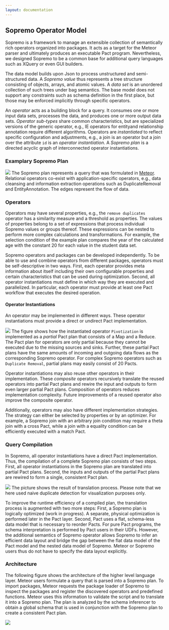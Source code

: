 ```yaml
---
layout: documentation
---
```

Sopremo Operator Model
----------------------

Sopremo is a framework to manage an extensible collection of
semantically rich operators organized into packages. It acts as a target
for the Meteor parser and ultimately produces an executable Pact
program. Nevertheless, we designed Sopremo to be a common base for
additional query languages such as XQuery or even GUI builders.

The data model builds upon Json to process unstructured and
semi-structured data. A *Sopremo value* thus represents a tree structure
consisting of objects, arrays, and atomic values. A *data set* is an
unordered collection of such trees under bag semantics. The base model
does not support any constraints such as schema definition in the first
place, but those may be enforced implicitly through specific operators.

An *operator* acts as a building block for a query. It consumes one or
more input data sets, processes the data, and produces one or more
output data sets. *Operator sub-types* share common characteristics, but
are specialized versions of the generic operator, e.g., IE operators for
entityand relationship annotation require different algorithms.
Operators are *instantiated* to reflect specific configuration and
adjustments, e.g., a join is an operator but a join over the attribute
`id` is an *operator instantiation*. A *Sopremo plan* is a directed
acyclic graph of interconnected operator instantiations.

### Examplary Sopremo Plan

[![](media/wiki/sopremo_plan_bw.png)](media/wiki/sopremo_plan_bw.png "wiki:sopremo_plan_bw.png")
The Sopremo plan represents a query that was formulated in
[Meteor](meteorquery#mixing_packages "wiki:meteorquery").
Relational operators co-exist with application-specific operators, e.g.,
data cleansing and information extraction operations such as
DuplicateRemoval and EntityAnnotation. The edges represent the flow of
data.

### Operators

Operators may have several properties, e.g., the `remove duplicates`
operator has a similarity measure and a threshold as properties. The
values of properties belong to a set of expressions that process
individual Sopremo values or groups thereof. These expressions can be
nested to perform more complex calculations and transformations. For
example, the selection condition of the example plan compares the year
of the calculated age with the constant 20 for each value in the student
data set.

Sopremo operators and packages can be developed independently. To be
able to use and combine operators from different packages, operators
must be self-descriptive in two ways. First, each operator provides meta
information about itself including their own configurable properties and
certain characteristics that can be used during optimization. Second,
all operator instantiations must define in which way they are executed
and parallelized. In particular, each operator must provide at least one
Pact workflow that executes the desired operation.

#### Operator Instantiations

An operator may be implemented in different ways. These operator
instantiations must provide a direct or undirect Pact implementation.

[![](media/wiki/pivotization_transformation.png)](media/wiki/pivotization_transformation.png "wiki:pivotization_transformation.png")
The figure shows how the instantiated operator `Pivotization` is
implemented as a *partial* Pact plan that consists of a Map and a
Reduce. The Pact plan for operators are only partial because they cannot
be executed due to the missing sources and sinks. Further, these partial
Pact plans have the same amounts of incoming and outgoing data flows as
the corresponding Sopremo operator. For complex Sopremo operators such
as `Duplicate Removal`, partial plans may easily consist of 20 Pacts.

Operator instantiations may also reuse other operators in their
implementation. These *composite* operators recursively translate the
reused operators into partial Pact plans and rewire the input and
outputs to form even larger partial Pact plans. Composition of operators
reduces implementation complexity. Future improvements of a reused
operator also improve the composite operator.

Additionally, operators may also have different implementation
strategies. The strategy can either be selected by properties or by an
optimizer. For example, a Sopremo join with an arbitrary join condition
may require a theta join with a cross Pact, while a join with a equality
condition can be efficiently executed with a match Pact.

### Query Compilation

In Sopremo, all operator instantiations have a direct Pact
implementation. Thus, the compilation of a complete Sopremo plan
consists of two steps. First, all operator instantiations in the Sopremo
plan are translated into partial Pact plans. Second, the inputs and
outputs of the partial Pact plans are rewired to form a single,
consistent Pact plan.

[![](media/wiki/sopremo_pact_plan_bw.png)](media/wiki/sopremo_pact_plan_bw.png "wiki:sopremo_pact_plan_bw.png")
The picture shows the result of translation process. Please note that we
here used naive duplicate detection for visualization purposes only.

To improve the runtime efficiency of a compiled plan, the translation
process is augmented with two more steps: First, a Sopremo plan is
logically optimized (work in progress). A separate, physical
optimization is performed later in the Pact layer. Second, Pact uses a
flat, schema-less data model that is necessary to reorder Pacts. For
pure Pact programs, the schema interpretation is performed by Pact users
in their UDFs. However, the additional semantics of Sopremo operator
allows Sopremo to infer an efficient data layout and bridge the gap
between the flat data model of the Pact model and the nested data model
of Sopremo. Meteor or Sopremo users thus do not have to specify the data
layout explicitly.

### Architecture

The following figure shows the architecture of the higher level language
layer. Meteor users formulate a query that is parsed into a Sopremo
plan. To import packages, Meteor requests the package loader of Sopremo
to inspect the packages and register the discovered operators and
predefined functions. Meteor uses this information to validate the
script and to translate it into a Sopremo plan. The plan is analyzed by
the schema inferencer to obtain a global schema that is used in
conjunction with the Sopremo plan to create a consistent Pact plan.

[![](media/wiki/sopremo_arch.png)](media/wiki/sopremo_arch.png "wiki:sopremo_arch.png")
